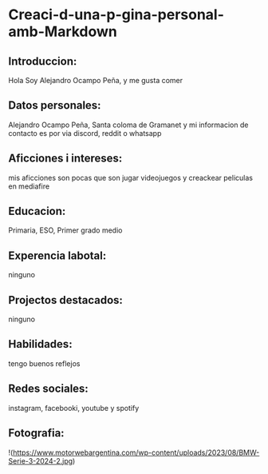 # Creaci-d-una-p-gina-personal-amb-Markdown

## Introduccion:
 Hola Soy Alejandro Ocampo Peña, y me gusta comer

## Datos personales:
Alejandro Ocampo Peña, Santa coloma de Gramanet y mi informacion
de contacto es por via discord, reddit o whatsapp

## Aficciones i intereses: 
mis aficciones son pocas que son jugar videojuegos y creackear peliculas en mediafire

## Educacion:
Primaria, ESO, Primer grado medio

## Experencia labotal: 
ninguno

## Projectos destacados: 
ninguno

## Habilidades: 
tengo buenos reflejos

## Redes sociales: 
instagram, facebooki, youtube y spotify

## Fotografia:
!(https://www.motorwebargentina.com/wp-content/uploads/2023/08/BMW-Serie-3-2024-2.jpg)

